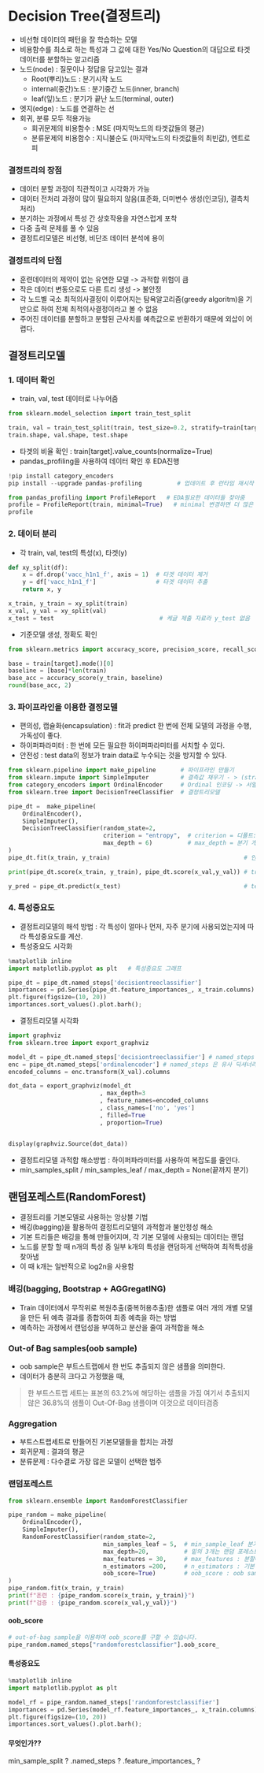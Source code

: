 # Decision Tree(결정트리)
- 비선형 데이터의 패턴을 잘 학습하는 모델
- 비용함수를 최소로 하는 특성과 그 값에 대한 Yes/No Question의 대답으로 타겟 데이터를 분할하는 알고리즘
- 노드(node) : 질문이나 정답을 담고있는 결과
  - Root(뿌리)노드 : 분기시작 노드
  - internal(중간)노드 : 분기중간 노드(inner, branch)
  - leaf(잎)노드 : 분기가 끝난 노드(terminal, outer)
- 엣지(edge) : 노드를 연결하는 선
- 회귀, 분류 모두 적용가능
  - 회귀문제의 비용함수 : MSE (마지막노드의 타겟값들의 평균)
  - 분류문제의 비용함수 : 지니불순도 (마지막노드의 타겟값들의 최빈값), 엔트로피
### 결정트리의 장점
- 데이터 분할 과정이 직관적이고 시각화가 가능
- 데이터 전처리 과정이 많이 필요하지 않음(표준화, 더미변수 생성(인코딩), 결측치 처리)
- 분기하는 과정에서 특성 간 상호작용을 자연스럽게 포착
- 다중 출력 문제를 풀 수 있음
- 결정트리모델은 비선형, 비단조 데이터 분석에 용이
### 결정트리의 단점
- 훈련데이터의 제약이 없는 유연한 모델 -> 과적합 위험이 큼
- 작은 데이터 변동으로도 다른 트리 생성 -> 불안정
- 각 노드별 국소 최적의사결정이 이루어지는 탐욕알고리즘(greedy algoritm)을 기반으로 하여 전체 최적의사결정이라고 볼 수 없음
- 주어진 데이터를 분할하고 분할된 근사치를 예측값으로 반환하기 때문에 외삽이 어렵다.

## 결정트리모델
### 1. 데이터 확인
  - train, val, test 데이터로 나누어줌
```python
from sklearn.model_selection import train_test_split

train, val = train_test_split(train, test_size=0.2, stratify=train[target], random_state=2) # stratify를 타겟값으로 지정하면 0과 1의 비율을 맞춰줌(지정해주지 않으면, 모델의 성능차이 많이남)
train.shape, val.shape, test.shape
```
  - 타겟의 비율 확인 : train[target].value_counts(normalize=True) 
  - pandas_profiling을 사용하여 데이터 확인 후 EDA진행
```python
!pip install category_encoders
pip install --upgrade pandas-profiling          # 업데이트 후 런타임 재시작
```
```python
from pandas_profiling import ProfileReport   # EDA필요한 데이터들 찾아줌
profile = ProfileReport(train, minimal=True)   # minimal 변경하면 더 많은 분석 해줌
profile
```
### 2. 데이터 분리
- 각 train, val, test의 특성(x), 타겟(y)
```python
def xy_split(df):
    x = df.drop('vacc_h1n1_f', axis = 1)  # 타겟 데이터 제거
    y = df['vacc_h1n1_f']                 # 타겟 데이터 추출
    return x, y

x_train, y_train = xy_split(train)
x_val, y_val = xy_split(val)
x_test = test                              # 케글 제출 자료라 y_test 없음
```
- 기준모델 생성, 정확도 확인
```python
from sklearn.metrics import accuracy_score, precision_score, recall_score, f1_score

base = train[target].mode()[0]
baseline = [base]*len(train)
base_acc = accuracy_score(y_train, baseline)
round(base_acc, 2) 
```
### 3. 파이프라인을 이용한 결정모델
- 편의성, 캡슐화(encapsulation) : fit과 predict 한 번에 전체 모델의 과정을 수행, 가독성이 좋다.
- 하이퍼파라미터 : 한 번에 모든 필요한 하이퍼파라미터를 서치할 수 있다.
- 안전성 : test data의 정보가 train data로 누수되는 것을 방지할 수 있다.
```python
from sklearn.pipeline import make_pipeline       # 파이프라인 만들기
from sklearn.impute import SimpleImputer         # 결측값 채우기 - > (strategy : default='mean')
from category_encoders import OrdinalEncoder     # Ordinal 인코딩 -> 서열형 데이터 인코딩(1부터 시작)
from sklearn.tree import DecisionTreeClassifier  # 결정트리모델 

pipe_dt =  make_pipeline(
    OrdinalEncoder(),
    SimpleImputer(),
    DecisionTreeClassifier(random_state=2, 
                           criterion = "entropy",  # criterion = 디폴트:지니불순도("gini"), "entropy"
                           max_depth = 6)          # max_depth = 분기 개수
)
pipe_dt.fit(x_train, y_train)                                      # 인코딩, 결측값제거, 결정트리모델 파이프라인으로 한 번에

print(pipe_dt.score(x_train, y_train), pipe_dt.score(x_val,y_val)) # train, val의 정확도(accuracy) -.score로 가능

y_pred = pipe_dt.predict(x_test)                                   # test데이터의 예측값
```
### 4. 특성중요도
- 결정트리모델의 해석 방법 : 각 특성이 얼마나 먼저, 자주 분기에 사용되었는지에 따라 특성중요도를 계산.
- 특성중요도 시각화
```python
%matplotlib inline             
import matplotlib.pyplot as plt   # 특성중요도 그래프

pipe_dt = pipe_dt.named_steps['decisiontreeclassifier']
importances = pd.Series(pipe_dt.feature_importances_, x_train.columns)
plt.figure(figsize=(10, 20))
importances.sort_values().plot.barh();
```
- 결정트리모델 시각화
```python
import graphviz
from sklearn.tree import export_graphviz

model_dt = pipe_dt.named_steps['decisiontreeclassifier'] # named_steps 속성을 사용해서 파이프라인의 각 스텝에 접근이 가능합니다.
enc = pipe_dt.named_steps['ordinalencoder'] # named_steps 은 유사 딕셔너리 객체(dictionary-like object)로 파이프라인 내 과정에 접근 가능하도록 합니다.
encoded_columns = enc.transform(X_val).columns

dot_data = export_graphviz(model_dt
                          , max_depth=3
                          , feature_names=encoded_columns
                          , class_names=['no', 'yes']
                          , filled=True
                          , proportion=True)


display(graphviz.Source(dot_data))
```
- 결정트리모델 과적합 해소방법 : 하이퍼파라미터를 사용하여 복잡도를 줄인다.
- min_samples_split / min_samples_leaf / max_depth = None(끝까지 분기)

## 랜덤포레스트(RandomForest)
- 결정트리를 기본모델로 사용하는 앙상블 기법
- 배깅(bagging)을 활용하여 결정트리모델의 과적합과 불안정성 해소
- 기본 트리들은 배깅을 통해 만들어지며, 각 기본 모델에 사용되는 데이터는 랜덤
- 노드를 분할 할 때 n개의 특성 중 일부 k개의 특성을 랜덤하게 선택하여 최적특성을 찾아냄
- 이 때 k개는 일반적으로 log2n을 사용함 

### 배깅(bagging, Bootstrap + AGGregatING)
- Train 데이터에서 무작위로 복원추출(중복허용추출)한 샘플로 여러 개의 개별 모델을 만든 뒤 예측 결과를 종합하여 최종 예측을 하는 방법
- 예측하는 과정에서 랜덤성을 부여하고 분산을 줄여 과적합을 해소
### Out-of Bag samples(oob sample)
- oob sample은 부트스트랩에서 한 번도 추출되지 않은 샘플을 의미한다.
- 데이터가 충분히 크다고 가정했을 때,   
> 한 부트스트랩 세트는 표본의 63.2%에 해당하는 샘플을 가짐
> 여기서 추출되지 않은 36.8%의 샘플이 Out-Of-Bag 샘플이며 이것으로 데이터검증
### Aggregation
- 부트스트랩세트로 만들어진 기본모델들을 합치는 과정
- 회귀문제 : 결과의 평균
- 분류문제 : 다수결로 가장 많은 모델이 선택한 범주
### 랜덤포레스트
```python
from sklearn.ensemble import RandomForestClassifier

pipe_random = make_pipeline(
    OrdinalEncoder(),
    SimpleImputer(),
    RandomForestClassifier(random_state=2,
                           min_samples_leaf = 5,  # min_sample_leaf 분기 최소 샘플수  
                           max_depth=20,          # 밑의 3개는 랜덤 포레스트에서만 사용가능
                           max_features = 30,     # max_features : 분할에 사용되는 최대 특성의 수(최대 특성의 수까지)
                           n_estimators =200,     # n_estimators : 기본 모델의 수
                           oob_score=True)        # oob_score : oob sample을 이용한 검증 스코어 반환 여부
)
pipe_random.fit(x_train, y_train)
print(f"훈련 : {pipe_random.score(x_train, y_train)}")
print(f"검증 : {pipe_random.score(x_val,y_val)}")
```
#### oob_score
```python
# out-of-bag sample을 이용하여 oob_score를 구할 수 있습니다.
pipe_random.named_steps["randomforestclassifier"].oob_score_
```
#### 특성중요도
```python
%matplotlib inline
import matplotlib.pyplot as plt

model_rf = pipe_random.named_steps['randomforestclassifier']
importances = pd.Series(model_rf.feature_importances_, x_train.columns)
plt.figure(figsize=(10, 20))
importances.sort_values().plot.barh();
```



#### 무엇인가??
min_sample_split ?
.named_steps ? 
.feature_importances_ ?
